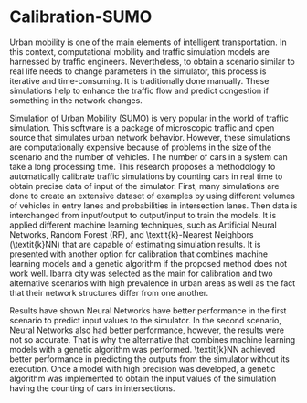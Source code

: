 # Calibration-SUMO
Urban mobility is one of the main elements of intelligent transportation. In this context, computational mobility and traffic simulation models are harnessed by traffic engineers. Nevertheless, to obtain a scenario similar to real life needs to change parameters in the simulator, this process is iterative and time-consuming. It is traditionally done manually. These simulations help to enhance the traffic flow and predict congestion if something in the network changes. 

Simulation of Urban Mobility (SUMO) is very popular in the world of traffic simulation. This software is a package of microscopic traffic and open source that simulates urban network behavior. However, these simulations are computationally expensive because of problems in the size of the scenario and the number of vehicles. The number of cars in a system can take a long processing time. This research proposes a methodology to automatically calibrate traffic simulations by counting cars in real time to obtain precise data of input of the simulator. First, many simulations are done to create an extensive dataset of examples by using different volumes of vehicles in entry lanes and probabilities in intersection lanes. Then data is interchanged from input/output to output/input to train the models. It is applied different machine learning techniques, such as Artificial Neural Networks, Random Forest  (RF), and \textit{k}-Nearest Neighbors (\textit{k}NN) that are capable of estimating simulation results. It is presented with another option for calibration that combines machine learning models and a genetic algorithm if the proposed method does not work well. Ibarra city was selected as the main for calibration and two alternative scenarios with high prevalence in urban areas as well as the fact that their network structures differ from one another.   

Results have shown Neural Networks have better performance in the first scenario to predict input values to the simulator. In the second scenario, Neural Networks also had better performance, however, the results were not so accurate. That is why the alternative that combines machine learning models with a genetic algorithm was performed. \textit{k}NN  achieved better performance in predicting the outputs from the simulator without its execution. Once a model with high precision was developed, a genetic algorithm was implemented to obtain the input values of the simulation having the counting of cars in intersections.      
